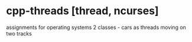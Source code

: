 # cpp-threads [thread, ncurses] 
assignments for operating systems 2 classes - cars as threads moving on two tracks 
